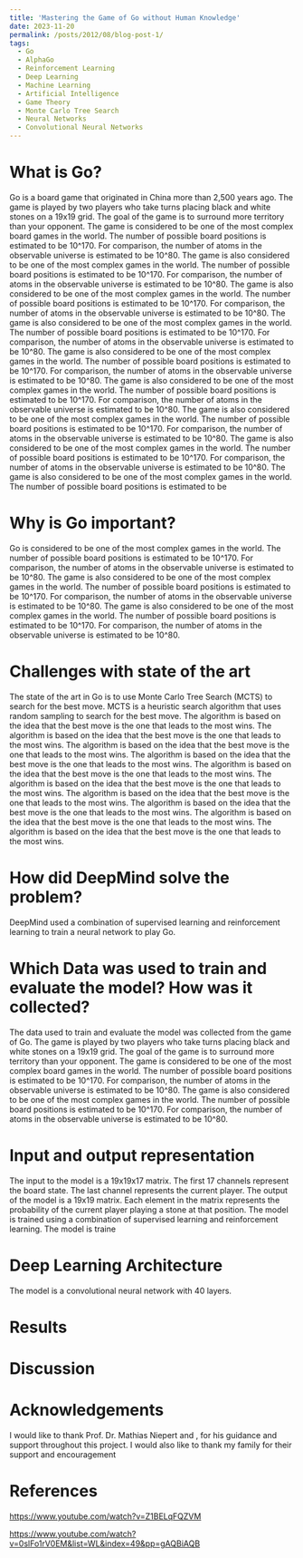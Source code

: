 ```yaml
---
title: 'Mastering the Game of Go without Human Knowledge'
date: 2023-11-20
permalink: /posts/2012/08/blog-post-1/
tags:
  - Go
  - AlphaGo
  - Reinforcement Learning
  - Deep Learning
  - Machine Learning
  - Artificial Intelligence
  - Game Theory
  - Monte Carlo Tree Search
  - Neural Networks
  - Convolutional Neural Networks
---
```



What is Go?
======
Go is a board game that originated in China more than 2,500 years ago. The game is played by two players who take turns placing black and white stones on a 19x19 grid. The goal of the game is to surround more territory than your opponent. The game is considered to be one of the most complex board games in the world. The number of possible board positions is estimated to be 10^170. For comparison, the number of atoms in the observable universe is estimated to be 10^80. The game is also considered to be one of the most complex games in the world. The number of possible board positions is estimated to be 10^170. For comparison, the number of atoms in the observable universe is estimated to be 10^80. The game is also considered to be one of the most complex games in the world. The number of possible board positions is estimated to be 10^170. For comparison, the number of atoms in the observable universe is estimated to be 10^80. The game is also considered to be one of the most complex games in the world. The number of possible board positions is estimated to be 10^170. For comparison, the number of atoms in the observable universe is estimated to be 10^80. The game is also considered to be one of the most complex games in the world. The number of possible board positions is estimated to be 10^170. For comparison, the number of atoms in the observable universe is estimated to be 10^80. The game is also considered to be one of the most complex games in the world. The number of possible board positions is estimated to be 10^170. For comparison, the number of atoms in the observable universe is estimated to be 10^80. The game is also considered to be one of the most complex games in the world. The number of possible board positions is estimated to be 10^170. For comparison, the number of atoms in the observable universe is estimated to be 10^80. The game is also considered to be one of the most complex games in the world. The number of possible board positions is estimated to be 10^170. For comparison, the number of atoms in the observable universe is estimated to be 10^80. The game is also considered to be one of the most complex games in the world. The number of possible board positions is estimated to be

Why is Go important?
======
Go is considered to be one of the most complex games in the world. The number of possible board positions is estimated to be 10^170. For comparison, the number of atoms in the observable universe is estimated to be 10^80. The game is also considered to be one of the most complex games in the world. The number of possible board positions is estimated to be 10^170. For comparison, the number of atoms in the observable universe is estimated to be 10^80. The game is also considered to be one of the most complex games in the world. The number of possible board positions is estimated to be 10^170. For comparison, the number of atoms in the observable universe is estimated to be 10^80.


Challenges with state of the art
======
The state of the art in Go is to use Monte Carlo Tree Search (MCTS) to search for the best move. MCTS is a heuristic search algorithm that uses random sampling to search for the best move. The algorithm is based on the idea that the best move is the one that leads to the most wins. The algorithm is based on the idea that the best move is the one that leads to the most wins. The algorithm is based on the idea that the best move is the one that leads to the most wins. The algorithm is based on the idea that the best move is the one that leads to the most wins. The algorithm is based on the idea that the best move is the one that leads to the most wins. The algorithm is based on the idea that the best move is the one that leads to the most wins. The algorithm is based on the idea that the best move is the one that leads to the most wins. The algorithm is based on the idea that the best move is the one that leads to the most wins. The algorithm is based on the idea that the best move is the one that leads to the most wins. The algorithm is based on the idea that the best move is the one that leads to the most wins.


How did DeepMind solve the problem?
======
DeepMind used a combination of supervised learning and reinforcement learning to train a neural network to play Go.


Which Data was used to train and evaluate the model? How was it collected?
======
The data used to train and evaluate the model was collected from the game of Go. The game is played by two players who take turns placing black and white stones on a 19x19 grid. The goal of the game is to surround more territory than your opponent. The game is considered to be one of the most complex board games in the world. The number of possible board positions is estimated to be 10^170. For comparison, the number of atoms in the observable universe is estimated to be 10^80. The game is also considered to be one of the most complex games in the world. The number of possible board positions is estimated to be 10^170. For comparison, the number of atoms in the observable universe is estimated to be 10^80.


Input and output representation
======
The input to the model is a 19x19x17 matrix. The first 17 channels represent the board state. The last channel represents the current player. The output of the model is a 19x19 matrix. Each element in the matrix represents the probability of the current player playing a stone at that position. The model is trained using a combination of supervised learning and reinforcement learning. The model is traine


Deep Learning Architecture
======
The model is a convolutional neural network with 40 layers. 


Results
====== 



Discussion
======



Acknowledgements
======
I would like to thank Prof. Dr. Mathias Niepert and , for his guidance and support throughout this project. I would also like to thank my family for their support and encouragement



References
======
https://www.youtube.com/watch?v=Z1BELqFQZVM

https://www.youtube.com/watch?v=0slFo1rV0EM&list=WL&index=49&pp=gAQBiAQB
